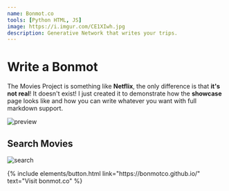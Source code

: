```yaml
---
name: Bonmot.co
tools: [Python HTML, JS]
image: https://i.imgur.com/CE1XIwh.jpg
description: Generative Network that writes your trips.
---
```


# Write a Bonmot

The Movies Project is something like **Netflix**, the only difference is that **it's not real**! It doesn't exist! I just created it to demonstrate how the **showcase** page looks like and how you can write whatever you want with full markdown support.

![preview](https://i.imgur.com/6LKX25s.jpg)

## Search Movies

![search](https://i.imgur.com/gM4eMRx.jpg)

<p class="text-center">
{% include elements/button.html link="https://bonmotco.github.io/" text="Visit bonmot.co" %}
</p>
